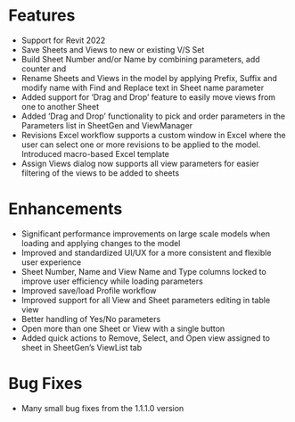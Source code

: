 # Features

- Support for Revit 2022
- Save Sheets and Views to new or existing V/S Set
- Build Sheet Number and/or Name by combining parameters, add counter and 
- Rename Sheets and Views in the model by applying Prefix, Suffix and modify name with Find and Replace text in Sheet name parameter
- Added support for ‘Drag and Drop’ feature to easily move views from one to another Sheet
- Added ‘Drag and Drop’ functionality to pick and order parameters in the Parameters list in SheetGen and ViewManager
- Revisions Excel workflow supports a custom window in Excel where the user can select one or more revisions to be applied to the model. Introduced macro-based Excel template
- Assign Views dialog now supports all view parameters for easier filtering of the views to be added to sheets

# Enhancements

- Significant performance improvements on large scale models when loading and applying changes to the model
- Improved and standardized UI/UX for a more consistent and flexible user experience
- Sheet Number, Name and View Name and Type columns locked to improve user efficiency while loading parameters
- Improved save/load Profile workflow
- Improved support for all View and Sheet parameters editing in table view
- Better handling of Yes/No parameters  
- Open more than one Sheet or View with a single button
- Added quick actions to Remove, Select, and Open view assigned to sheet in SheetGen’s ViewList tab

# Bug Fixes

- Many small bug fixes from the 1.1.1.0 version
